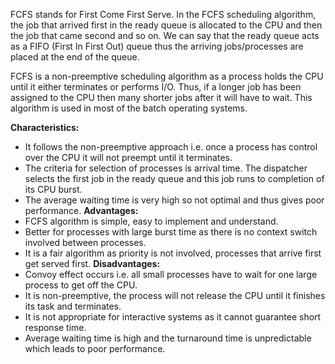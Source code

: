 FCFS stands for First Come First Serve. In the FCFS scheduling algorithm, the job that arrived first in the ready queue is allocated to the CPU and then the job that came second and so on. We can say that the ready queue acts as a FIFO (First In First Out) queue thus the arriving jobs/processes are placed at the end of the queue. 

FCFS is a non-preemptive scheduling algorithm as a process holds the CPU until it either terminates or performs I/O. Thus, if a longer job has been assigned to the CPU then many shorter jobs after it will have to wait. This algorithm is used in most of the batch operating systems. 

**Characteristics:**
- It follows the non-preemptive approach i.e. once a process has control over the CPU it will not preempt until it terminates.
- The criteria for selection of processes is arrival time. The dispatcher selects the first job in the ready queue and this job runs to completion of its CPU burst.
- The average waiting time is very high so not optimal and thus gives poor performance.
**Advantages:**
- FCFS algorithm is simple, easy to implement and understand.
- Better for processes with large burst time as there is no context switch involved between processes.
- It is a fair algorithm as priority is not involved, processes that arrive first get served first.
**Disadvantages:**
- Convoy effect occurs i.e. all small processes have to wait for one large process to get off the CPU.
- It is non-preemptive, the process will not release the CPU until it finishes its task and terminates.
- It is not appropriate for interactive systems as it cannot guarantee short response time.
- Average waiting time is high and the turnaround time is unpredictable which leads to poor performance.
